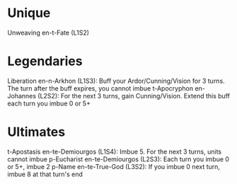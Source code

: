 # Unique
Unweaving en-t-Fate (L1S2)
# Legendaries
Liberation en-n-Arkhon (L1S3): Buff your Ardor/Cunning/Vision for 3 turns. The turn after the buff expires, you cannot imbue
t-Apocryphon en-Johannes (L2S2): For the next 3 turns, gain Cunning/Vision. Extend this buff each turn you imbue 0 or 5+
# Ultimates
t-Apostasis en-te-Demiourgos (L1S4): Imbue 5. For the next 3 turns, units cannot imbue
p-Eucharist en-te-Demiourgos (L2S3): Each turn you imbue 0 or 5+, imbue 2
p-Name en-te-True-God (L3S2): If you imbue 0 next turn, imbue 8 at that turn's end

